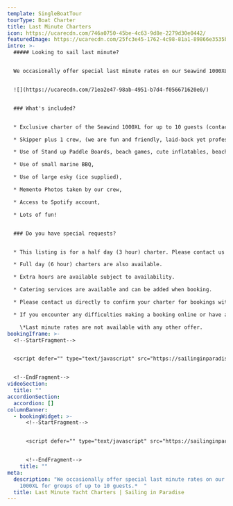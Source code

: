 ```yaml
---
template: SingleBoatTour
tourType: Boat Charter
title: Last Minute Charters
icon: https://ucarecdn.com/746a0750-45be-4c63-9d8e-2279d30e0442/
featuredImage: https://ucarecdn.com/25fc3e45-1762-4c98-81a1-89866e3535b3/
intro: >-
  ##### Looking to sail last minute?


  We occasionally offer special last minute rates on our Seawind 1000XL for groups of up to 10 guests.*  Larger Groups and alternative vessels may be available on request...please contact us for more info!


  ![](https://ucarecdn.com/71ea2e47-98ab-4951-b7d4-f056671620e0/)


  ### What's included?


  * Exclusive charter of the Seawind 1000XL for up to 10 guests (contact us for larger groups), 

  * Skipper plus 1 crew, (we are fun and friendly, laid-back yet professional) we promise you'll love us,

  * Use of Stand up Paddle Boards, beach games, cute inflatables, beach volleyball,

  * Use of small marine BBQ,

  * Use of large esky (ice supplied),

  * Memento Photos taken by our crew,

  * Access to Spotify account,

  * Lots of fun!


  ### Do you have special requests?


  * This listing is for a half day (3 hour) charter. Please contact us directly to enquire about an alternative charter time or duration.

  * Full day (6 hour) charters are also available.

  * Extra hours are available subject to availability.

  * Catering services are available and can be added when booking.

  * Please contact us directly to confirm your charter for bookings within the next 7 days.

  * If you encounter any difficulties making a booking online or have any special requests please contact us at info@sailinginparadise.com.au or call 0438 915 222 and we will be happy to help.

    \*Last minute rates are not available with any other offer.
bookingIframe: >-
  <!--StartFragment-->


  <script defer="" type="text/javascript" src="https://sailinginparadise.rezdy.com/pluginJs"></script> <iframe seamless="" width="300px" height="1000px" frameborder="0" class="rezdy" src="https://sailinginparadise.rezdy.com/calendarWidget/411824?iframe=true"></iframe>


  <!--EndFragment-->
videoSection:
  title: ""
accordionSection:
  accordion: []
columnBanner:
  - bookingWidget: >-
      <!--StartFragment-->


      <script defer="" type="text/javascript" src="https://sailinginparadise.rezdy.com/pluginJs"></script> <iframe seamless="" width="100%" height="1000px" frameborder="0" class="rezdy" src="https://sailinginparadise.rezdy.com/catalog/285987/christmas-parties?iframe=true"></iframe>


      <!--EndFragment-->
    title: ""
meta:
  description: "We occasionally offer special last minute rates on our Seawind
    1000XL for groups of up to 10 guests.*  "
  title: Last Minute Yacht Charters | Sailing in Paradise
---
```

